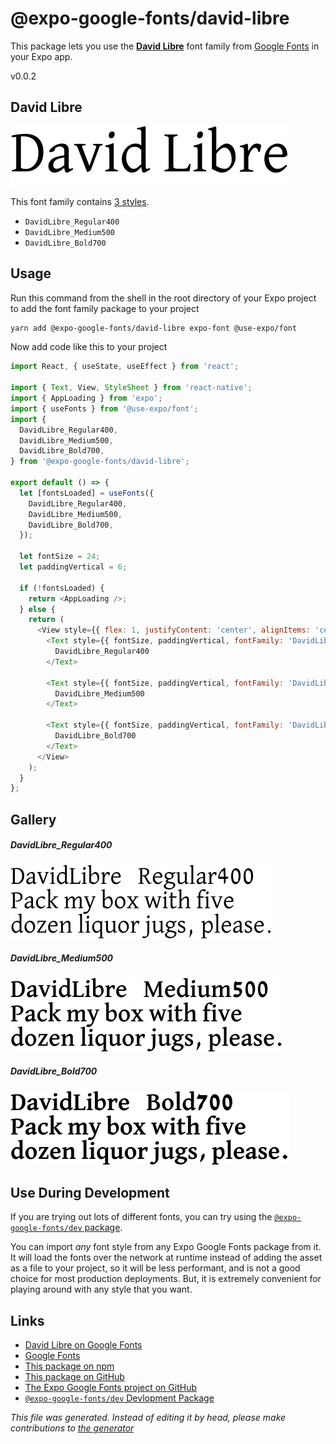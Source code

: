 # @expo-google-fonts/david-libre

This package lets you use the [**David Libre**](https://fonts.google.com/specimen/David+Libre) font family from [Google Fonts](https://fonts.google.com/) in your Expo app.

v0.0.2

## David Libre

![David Libre](./font-family.png)

This font family contains [3 styles](#gallery).

- `DavidLibre_Regular400`
- `DavidLibre_Medium500`
- `DavidLibre_Bold700`

## Usage

Run this command from the shell in the root directory of your Expo project to add the font family package to your project
```sh
yarn add @expo-google-fonts/david-libre expo-font @use-expo/font
```

Now add code like this to your project
```js
import React, { useState, useEffect } from 'react';

import { Text, View, StyleSheet } from 'react-native';
import { AppLoading } from 'expo';
import { useFonts } from '@use-expo/font';
import {
  DavidLibre_Regular400,
  DavidLibre_Medium500,
  DavidLibre_Bold700,
} from '@expo-google-fonts/david-libre';

export default () => {
  let [fontsLoaded] = useFonts({
    DavidLibre_Regular400,
    DavidLibre_Medium500,
    DavidLibre_Bold700,
  });

  let fontSize = 24;
  let paddingVertical = 6;

  if (!fontsLoaded) {
    return <AppLoading />;
  } else {
    return (
      <View style={{ flex: 1, justifyContent: 'center', alignItems: 'center' }}>
        <Text style={{ fontSize, paddingVertical, fontFamily: 'DavidLibre_Regular400' }}>
          DavidLibre_Regular400
        </Text>

        <Text style={{ fontSize, paddingVertical, fontFamily: 'DavidLibre_Medium500' }}>
          DavidLibre_Medium500
        </Text>

        <Text style={{ fontSize, paddingVertical, fontFamily: 'DavidLibre_Bold700' }}>
          DavidLibre_Bold700
        </Text>
      </View>
    );
  }
};

```

## Gallery

##### DavidLibre_Regular400
![DavidLibre_Regular400](./8319053cbaa4074884c0364b74327548dbe246119e76a214a864d9d55a12353d.ttf.png)

##### DavidLibre_Medium500
![DavidLibre_Medium500](./288d258f0790230352ec2d9b0eef7f533d14554250a99cd0b5cfc80c349d2b38.ttf.png)

##### DavidLibre_Bold700
![DavidLibre_Bold700](./d02a7be354414e34512a70b5f00901c7c3c4e7df88c6bab47e8ed2e50c770c71.ttf.png)


## Use During Development

If you are trying out lots of different fonts, you can try using the [`@expo-google-fonts/dev` package](https://www.npmjs.com/package/@expo-google-fonts/dev).

You can import *any* font style from any Expo Google Fonts package from it. It will load the fonts
over the network at runtime instead of adding the asset as a file to your project, so it will be 
less performant, and is not a good choice for most production deployments. But, it is extremely convenient
for playing around with any style that you want.

## Links

- [David Libre on Google Fonts](https://fonts.google.com/specimen/David+Libre)
- [Google Fonts](https://fonts.google.com/)
- [This package on npm](https://www.npmjs.com/package/@expo-google-fonts/david-libre)
- [This package on GitHub](https://github.com/expo/google-fonts/tree/master/font-packages/david-libre)
- [The Expo Google Fonts project on GitHub](https://github.com/expo/google-fonts)
- [`@expo-google-fonts/dev` Devlopment Package](https://github.com/expo/google-fonts/tree/master/font-packages/dev)


*This file was generated. Instead of editing it by head, please make contributions to [the generator](https://github.com/expo/google-fonts/tree/master/packages/generator)*
